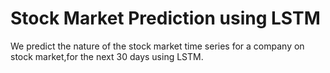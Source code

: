 # Stock Market Prediction using LSTM
 We predict the nature of the stock market time series for a company on stock market,for the next 30 days using LSTM.
